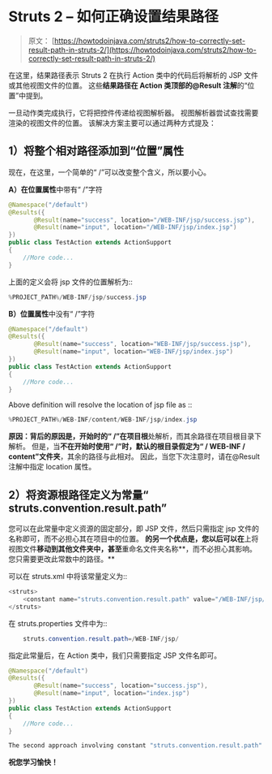 # Struts 2 – 如何正确设置结果路径

> 原文： [https://howtodoinjava.com/struts2/how-to-correctly-set-result-path-in-struts-2/](https://howtodoinjava.com/struts2/how-to-correctly-set-result-path-in-struts-2/)

在这里，结果路径表示 Struts 2 在执行 Action 类中的代码后将解析的 JSP 文件或其他视图文件的位置。 这些**结果路径在 Action 类顶部的@Result 注解**的“位置”中提到。

一旦动作类完成执行，它将把控件传递给视图解析器。 视图解析器尝试查找需要渲染的视图文件的位置。 该解决方案主要可以通过两种方式提及：

## 1）将整个相对路径添加到“位置”属性

现在，在这里，一个简单的“ /”可以改变整个含义，所以要小心。

**A）在位置属性**中带有“ /”字符

```java
@Namespace("/default")
@Results({
	   @Result(name="success", location="/WEB-INF/jsp/success.jsp"),
	   @Result(name="input", location="/WEB-INF/jsp/index.jsp")
})
public class TestAction extends ActionSupport 
{
	//More code...
} 

```

上面的定义会将 jsp 文件的位置解析为::

```java
%PROJECT_PATH%/WEB-INF/jsp/success.jsp

```

**B）位置属性**中没有“ /”字符

```java
@Namespace("/default")
@Results({
	   @Result(name="success", location="WEB-INF/jsp/success.jsp"),
	   @Result(name="input", location="WEB-INF/jsp/index.jsp")
})
public class TestAction extends ActionSupport 
{
	//More code...
} 

```

Above definition will resolve the location of jsp file as ::

```java
%PROJECT_PATH%/WEB-INF/content/WEB-INF/jsp/index.jsp

```

**原因：**背后的原因是，开始时的**“ /”在项目根**处解析，而其余路径在项目根目录下解析。 但是，当**不在开始时使用“ /”时，默认的根目录假定为“ / WEB-INF / content”文件夹**，其余的路径与此相对。 因此，当您下次注意时，请在@Result 注解中指定 location 属性。

## 2）将资源根路径定义为常量“ struts.convention.result.path”

您可以在此常量中定义资源的固定部分，即 JSP 文件，然后只需指定 jsp 文件的名称即可，而不必担心其在项目中的位置。 **的另一个优点是，您以后可以在**上将视图文件**移动到其他文件夹中，甚至**重命名文件夹名称**，而不必担心其影响。 您只需要更改此常数中的路径。**

可以在 struts.xml 中将该常量定义为::

```java
<struts>
	<constant name="struts.convention.result.path" value="/WEB-INF/jsp/" />
</struts>

```

在 struts.properties 文件中为::

```java
	struts.convention.result.path=/WEB-INF/jsp/

```

指定此常量后，在 Action 类中，我们只需要指定 JSP 文件名即可。

```java
@Namespace("/default")
@Results({
	   @Result(name="success", location="success.jsp"),
	   @Result(name="input", location="index.jsp")
})
public class TestAction extends ActionSupport 
{
	//More code...
}

```

```java
The second approach involving constant "struts.convention.result.path" is recommended approach.
```

**祝您学习愉快！**